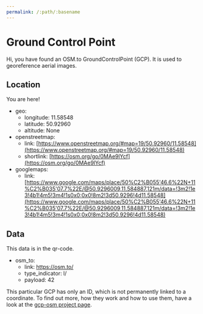 ```yaml
---
permalink: /:path/:basename
---
```


# Ground Control Point

Hi, you have found an OSM.to GroundControlPoint (GCP). It is used to georeference aerial images.

## Location

You are here!

  * geo:
    * longitude: 11.58548
    * latitude: 50.92960
    * altitude: None
  * openstreetmap:
    * link: [https://www.openstreetmap.org/#map=19/50.92960/11.58548](https://www.openstreetmap.org/#map=19/50.92960/11.58548)
    * shortlink: [https://osm.org/go/0MAe9lYcf](https://osm.org/go/0MAe9lYcf)
  * googlemaps:
    * link: [https://www.google.com/maps/place/50%C2%B055'46.6%22N+11%C2%B035'07.7%22E/@50.9296009,11.584887,121m/data=!3m2!1e3!4b1!4m5!3m4!1s0x0:0x0!8m2!3d50.9296!4d11.58548](https://www.google.com/maps/place/50%C2%B055'46.6%22N+11%C2%B035'07.7%22E/@50.9296009,11.584887,121m/data=!3m2!1e3!4b1!4m5!3m4!1s0x0:0x0!8m2!3d50.9296!4d11.58548)

## Data

This data is in the qr-code.

  * osm_to:
    * link: https://osm.to/
	* type_indicator: l/
	* payload: 42
	

This particular GCP has only an ID, which is not permanently linked to a coordinate. To find out more, how they work and how to use them, have a look at the [gcp-osm project page](https://github.com/aerospaceresearch/gcp-osm).
